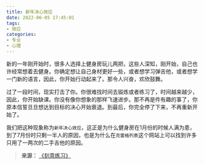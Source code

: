 ```yaml
---
title: 新年决心效应
date: 2022-06-05 17:45:01
tags:
- 效应
categories:
- 专业
- 心理
---
```


新的一年刚开始时，很多人选择上健身房玩儿两把，这些人深知，刚开始，自己也许经常想着去健身。你确定想让自己身材更好一些，或者想学习弹吉他，或者想学一门新的语言，因此，你开始行动起来了。那令人兴奋，欢欣鼓舞。  <!--more-->

过了一段时间，现实打击了你。你很难找时间去锻炼或者练习了，时间越来越少，因此，你开始缺课。你没有像你想象的那样飞速进步。那不再是件有趣的事了，你原本信誓旦旦想达到目标的决心开始衰退。到最后，你完全停了下来，不再重新开始了。  

我们把这种现象称为`新年决心效应`，这正是为什么健身房在1月份的时候人满为患，到了7月份时只剩一半人的原因，也是为什么在`克雷格列表`这个网站上可以找到许多只用了一两次的二手吉他的原因。

>**来源：**
>[《刻意练习》](https://yamaeye.github.io/docs/#/读书/学习/刻意练习.md)  